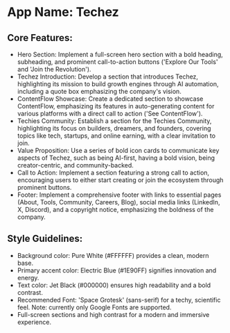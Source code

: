 # **App Name**: Techez

## Core Features:

- Hero Section: Implement a full-screen hero section with a bold heading, subheading, and prominent call-to-action buttons ('Explore Our Tools' and 'Join the Revolution').
- Techez Introduction: Develop a section that introduces Techez, highlighting its mission to build growth engines through AI automation, including a quote box emphasizing the company's vision.
- ContentFlow Showcase: Create a dedicated section to showcase ContentFlow, emphasizing its features in auto-generating content for various platforms with a direct call to action ('See ContentFlow').
- Techies Community: Establish a section for the Techies Community, highlighting its focus on builders, dreamers, and founders, covering topics like tech, startups, and online earning, with a clear invitation to join.
- Value Proposition: Use a series of bold icon cards to communicate key aspects of Techez, such as being AI-first, having a bold vision, being creator-centric, and community-backed.
- Call to Action: Implement a section featuring a strong call to action, encouraging users to either start creating or join the ecosystem through prominent buttons.
- Footer: Implement a comprehensive footer with links to essential pages (About, Tools, Community, Careers, Blog), social media links (LinkedIn, X, Discord), and a copyright notice, emphasizing the boldness of the company.

## Style Guidelines:

- Background color: Pure White (#FFFFFF) provides a clean, modern base.
- Primary accent color: Electric Blue (#1E90FF) signifies innovation and energy.
- Text color: Jet Black (#000000) ensures high readability and a bold contrast.
- Recommended Font: 'Space Grotesk' (sans-serif) for a techy, scientific feel. Note: currently only Google Fonts are supported.
- Full-screen sections and high contrast for a modern and immersive experience.